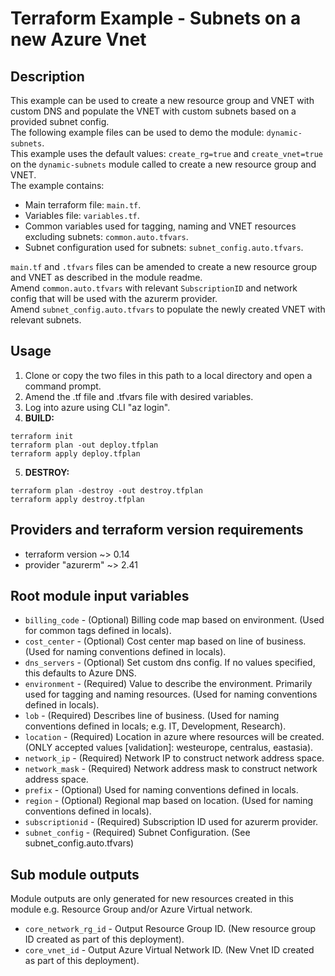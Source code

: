 # Terraform Example - Subnets on a new Azure Vnet

## Description

This example can be used to create a new resource group and VNET with custom DNS and populate the VNET with custom subnets based on a provided subnet config.  
The following example files can be used to demo the module: `dynamic-subnets`.  
This example uses the default values: `create_rg=true` and `create_vnet=true` on the `dynamic-subnets` module called to create a new resource group and VNET.  
The example contains:  

- Main terraform file: `main.tf`.
- Variables file: `variables.tf`.
- Common variables used for tagging, naming and VNET resources excluding subnets: `common.auto.tfvars`.
- Subnet configuration used for subnets: `subnet_config.auto.tfvars`.

`main.tf` and `.tfvars` files can be amended to create a new resource group and VNET as described in the module readme.  
Amend `common.auto.tfvars` with relevant `SubscriptionID` and network config that will be used with the azurerm provider.  
Amend `subnet_config.auto.tfvars` to populate the newly created VNET with relevant subnets.  

## Usage

1. Clone or copy the two files in this path to a local directory and open a command prompt.
2. Amend the .tf file and .tfvars file with desired variables.
3. Log into azure using CLI "az login".
4. **BUILD:**

```HCL
terraform init
terraform plan -out deploy.tfplan
terraform apply deploy.tfplan
```

5. **DESTROY:**

```HCL
terraform plan -destroy -out destroy.tfplan
terraform apply destroy.tfplan
```

## Providers and terraform version requirements
  
- terraform version ~> 0.14
- provider "azurerm" ~> 2.41
  
## Root module input variables
  
- `billing_code` - (Optional) Billing code map based on environment. (Used for common tags defined in locals).
- `cost_center` - (Optional) Cost center map based on line of business. (Used for naming conventions defined in locals).
- `dns_servers` - (Optional) Set custom dns config. If no values specified, this defaults to Azure DNS.
- `environment` - (Required) Value to describe the environment. Primarily used for tagging and naming resources. (Used for naming conventions defined in locals).
- `lob` - (Required) Describes line of business. (Used for naming conventions defined in locals; e.g. IT, Development, Research).
- `location` - (Required) Location in azure where resources will be created. (ONLY accepted values [validation]: westeurope, centralus, eastasia).
- `network_ip` - (Required) Network IP to construct network address space.
- `network_mask` - (Required) Network address mask to construct network address space.
- `prefix` - (Optional) Used for naming conventions defined in locals.
- `region` - (Optional) Regional map based on location. (Used for naming conventions defined in locals).
- `subscriptionid` - (Required) Subscription ID used for azurerm provider.
- `subnet_config` - (Required) Subnet Configuration. (See subnet_config.auto.tfvars)

## Sub module outputs

Module outputs are only generated for new resources created in this module e.g. Resource Group and/or Azure Virtual network.  

- `core_network_rg_id` - Output Resource Group ID. (New resource group ID created as part of this deployment).
- `core_vnet_id` -  Output Azure Virtual Network ID. (New Vnet ID created as part of this deployment).
